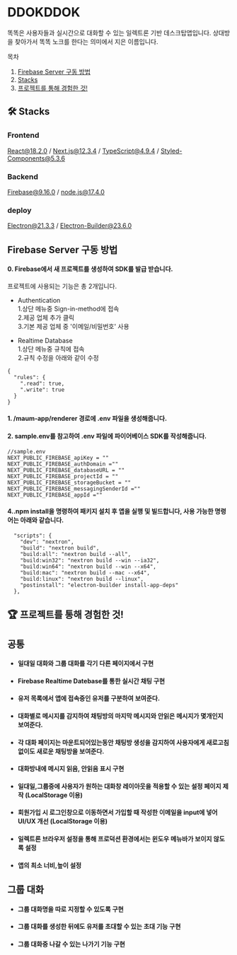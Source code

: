 # DDOKDDOK
똑똑은 사용자들과 실시간으로 대화할 수 있는 일렉트론 기반 데스크탑앱입니다.
상대방을 찾아가서 똑똑 노크를 한다는 의미에서 지은 이름입니다.


목차
1. [Firebase Server 구동 방법](#firebase-server-구동-방법)
2. [Stacks](#-stacks)
3. [프로젝트를 통해 경험한 것!](#-프로젝트를-통해-경험한-것)

## 🛠 Stacks
### Frontend
React@18.2.0 / Next.js@12.3.4 / TypeScript@4.9.4 / Styled-Components@5.3.6
### Backend
Firebase@9.16.0 / node.js@17.4.0
### deploy
Electron@21.3.3 / Electron-Builder@23.6.0

## Firebase Server 구동 방법
#### 0. Firebase에서 새 프로젝트를 생성하여 SDK를 발급 받습니다. 
프로젝트에 사용되는 기능은 총 2개입니다. 
- Authentication  
1.상단 메뉴중 Sign-in-method에 접속  
2.제공 업체 추가 클릭  
3.기본 제공 업체 중 '이메일/비밀번호' 사용  

- Realtime Database  
1.상단 메뉴중 규칙에 접속  
2.규칙 수정을 아래와 같이 수정  
````
{
  "rules": {
    ".read": true,
    ".write": true
  }
}
````
#### 1. /maum-app/renderer 경로에 .env 파일을 생성해줍니다.
#### 2. sample.env를 참고하여 .env 파일에 파이어베이스 SDK를 작성해줍니다.
````
//sample.env
NEXT_PUBLIC_FIREBASE_apiKey = ""
NEXT_PUBLIC_FIREBASE_authDomain =""
NEXT_PUBLIC_FIREBASE_databaseURL = ""
NEXT_PUBLIC_FIREBASE_projectId = ""
NEXT_PUBLIC_FIREBASE_storageBucket = ""
NEXT_PUBLIC_FIREBASE_messagingSenderId =""
NEXT_PUBLIC_FIREBASE_appId =""
````
#### 4..npm install을 명령하여 패키지 설치 후 앱을 실행 및 빌드합니다, 사용 가능한 명령어는 아래와 같습니다.
````
  "scripts": {
    "dev": "nextron",
    "build": "nextron build",
    "build:all": "nextron build --all",
    "build:win32": "nextron build --win --ia32",
    "build:win64": "nextron build --win --x64",
    "build:mac": "nextron build --mac --x64",
    "build:linux": "nextron build --linux",
    "postinstall": "electron-builder install-app-deps"
  },
````


## 🏆 프로젝트를 통해 경험한 것!
 
## 공통
- #### 일대일 대화와 그룹 대화를 각기 다른 페이지에서 구현
- #### Firebase Realtime Datebase를 통한 실시간 채팅 구현
- #### 유저 목록에서 앱에 접속중인 유저를 구분하여 보여준다.
- #### 대화별로 메시지를 감지하여 채팅방의 마지막 메시지와 안읽은 메시지가 몇개인지 보여준다.
- #### 각 대화 페이지는 마운트되어있는동안 채팅방 생성을 감지하여 사용자에게 새로고침없이도 새로운 채팅방을 보여준다.   
- #### 대화방내에 메시지 읽음, 안읽음 표시 구현
- #### 일대일,그룹중에 사용자가 원하는 대화창 레이아웃을 적용할 수 있는 설정 페이지 제작 (LocalStorage 이용)
- #### 회원가입 시 로그인창으로 이동하면서 가입할 때 작성한 이메일을 input에 넣어 UI/UX 개선 (LocalStorage 이용)
- #### 일렉트론 브라우저 설정을 통해 프로덕션 환경에서는 윈도우 메뉴바가 보이지 않도록 설정
- #### 앱의 최소 너비,높이 설정

## 그룹 대화
- #### 그룹 대화명을 따로 지정할 수 있도록 구현
- #### 그룹 대화를 생성한 뒤에도 유저를 초대할 수 있는 초대 기능 구현
- #### 그룹 대화중 나갈 수 있는 나가기 기능 구현





